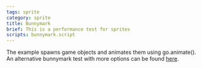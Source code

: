 ```yaml
---
tags: sprite
category: sprite
title: Bunnymark
brief: This is a performance test for sprites
scripts: bunnymark.script
---
```


The example spawns game objects and animates them using go.animate(). An alternative bunnymark test with more options can be found [here](https://github.com/britzl/defold-bunnymark).
